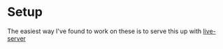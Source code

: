 # Setup

The easiest way I've found to work on these is to serve this up with [live-server](https://www.npmjs.com/package/live-server)

